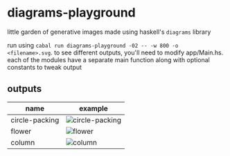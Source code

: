 # diagrams-playground

little garden of generative images made using haskell's `diagrams` library

run using `cabal run diagrams-playground -02 -- -w 800 -o <filename>.svg`.
to see different outputs, you'll need to modify app/Main.hs.
each of the modules have a separate main function along with optional constants to tweak output

## outputs

| name           | example                                                                                            |
| -------------- | -------------------------------------------------------------------------------------------------- |
| circle-packing | ![circle-packing](https://github.com/user-attachments/assets/92a1a54f-d82d-4441-94d7-ef39035d3ee5) |
| flower         | ![flower](https://github.com/user-attachments/assets/62a51ec4-8370-48ae-a2c9-49e8b628a0c4)         |
| column         | ![column](https://github.com/user-attachments/assets/0634bf2e-a534-4f39-a128-d6f5d2530559)         |
